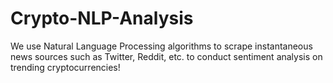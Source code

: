 # Crypto-NLP-Analysis
We use Natural Language Processing algorithms to scrape instantaneous news sources such as Twitter, Reddit, etc. to conduct sentiment analysis on trending cryptocurrencies!

